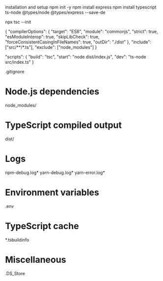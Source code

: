 installation and setup
npm init -y
npm install express
npm install typescript ts-node @types/node @types/express --save-de

npx tsc --init

{
  "compilerOptions": {
    "target": "ES6",
    "module": "commonjs",
    "strict": true,
    "esModuleInterop": true,
    "skipLibCheck": true,
    "forceConsistentCasingInFileNames": true,
    "outDir": "./dist"
  },
  "include": ["src/**/*.ts"],
  "exclude": ["node_modules"]
}

"scripts": {
  "build": "tsc",
  "start": "node dist/index.js",
  "dev": "ts-node src/index.ts"
}

.gitignore
# Node.js dependencies
node_modules/

# TypeScript compiled output
dist/

# Logs
npm-debug.log*
yarn-debug.log*
yarn-error.log*

# Environment variables
.env

# TypeScript cache
*.tsbuildinfo

# Miscellaneous
.DS_Store